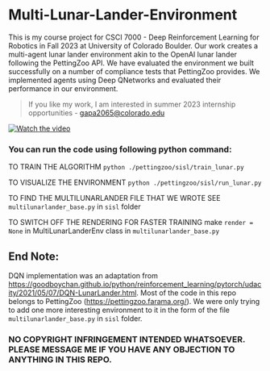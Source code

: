 # Multi-Lunar-Lander-Environment

This is my course project for CSCI 7000 - Deep Reinforcement Learning for Robotics in Fall 2023 at University of Colorado Boulder.
Our work creates a multi-agent lunar lander environment akin to the OpenAI lunar lander following the PettingZoo API. We have evaluated the environment we built
successfully on a number of compliance tests that PettingZoo provides. We implemented agents using Deep QNetworks and evaluated their performance in our environment.

> If you like my work, I am interested in summer 2023 internship opportunities - gapa2065@colorado.edu

[![Watch the video](https://img.youtube.com/vi/zEJbj0CxVS0/maxresdefault.jpg)](https://youtu.be/zEJbj0CxVS0)

### You can run the code using following python command:

TO TRAIN THE ALGORITHM
```python ./pettingzoo/sisl/train_lunar.py```

TO VISUALIZE THE ENVIRONMENT
```python ./pettingzoo/sisl/run_lunar.py``` 

TO FIND THE MULTILUNARLANDER FILE THAT WE WROTE SEE
```multilunarlander_base.py``` in ```sisl``` folder

TO SWITCH OFF THE RENDERING FOR FASTER TRAINING
make ```render = None``` in MultiLunarLanderEnv class in ```multilunarlander_base.py```

## End Note:

DQN implementation was an adaptation from https://goodboychan.github.io/python/reinforcement_learning/pytorch/udacity/2021/05/07/DQN-LunarLander.html.
Most of the code in this repo belongs to PettingZoo (https://pettingzoo.farama.org/). We were only trying to add one more interesting environment to it in the form
of the file ```multilunarlander_base.py``` in ```sisl``` folder.

### NO COPYRIGHT INFRINGEMENT INTENDED WHATSOEVER. PLEASE MESSAGE ME IF YOU HAVE ANY OBJECTION TO ANYTHING IN THIS REPO.
